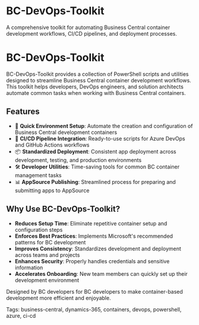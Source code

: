 # BC-DevOps-Toolkit
A comprehensive toolkit for automating Business Central container development workflows, CI/CD pipelines, and deployment processes.

# BC-DevOps-Toolkit

BC-DevOps-Toolkit provides a collection of PowerShell scripts and utilities designed to streamline Business Central container development workflows. This toolkit helps developers, DevOps engineers, and solution architects automate common tasks when working with Business Central containers.

## Features

- 🚀 **Quick Environment Setup**: Automate the creation and configuration of Business Central development containers
- 🔄 **CI/CD Pipeline Integration**: Ready-to-use scripts for Azure DevOps and GitHub Actions workflows
- 📦 **Standardized Deployment**: Consistent app deployment across development, testing, and production environments
- 🛠️ **Developer Utilities**: Time-saving tools for common BC container management tasks
- 📊 **AppSource Publishing**: Streamlined process for preparing and submitting apps to AppSource

## Why Use BC-DevOps-Toolkit?

- **Reduces Setup Time**: Eliminate repetitive container setup and configuration steps
- **Enforces Best Practices**: Implements Microsoft's recommended patterns for BC development
- **Improves Consistency**: Standardizes development and deployment across teams and projects
- **Enhances Security**: Properly handles credentials and sensitive information
- **Accelerates Onboarding**: New team members can quickly set up their development environment

Designed by BC developers for BC developers to make container-based development more efficient and enjoyable.

Tags: business-central, dynamics-365, containers, devops, powershell, azure, ci-cd
